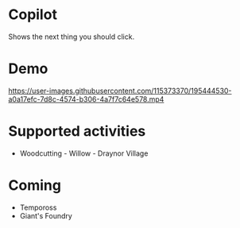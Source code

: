 # Copilot
Shows the next thing you should click.

# Demo
https://user-images.githubusercontent.com/115373370/195444530-a0a17efc-7d8c-4574-b306-4a7f7c64e578.mp4

# Supported activities
* Woodcutting - Willow - Draynor Village

# Coming
* Tempoross
* Giant's Foundry
